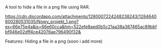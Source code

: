 A tool to hide a file in a png file using RAR.

https://cdn.discordapp.com/attachments/1280007224248238243/1284640600280531035/Nowy_projekt_1.png?ex=66e75e4a&is=66e60cca&hm=522efe8aed0b5c21aa38a387465ac89bbfbf946e02dff4ce42076ae796490f32&


Features: Hiding a file in a png
(soon i add more)
